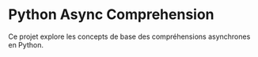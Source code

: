 # Python Async Comprehension

Ce projet explore les concepts de base des compréhensions asynchrones en Python.
